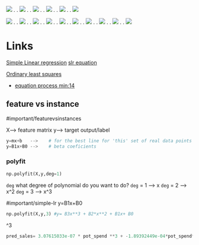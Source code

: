 
![](../../z/aharo24%202023-01-18%20at%206.33.21%20PM.png)
.
.
![](../../z/aharo24%202023-01-18%20at%206.44.12%20PM.png)
.
.
![](../../z/aharo24%202023-01-18%20at%207.17.50%20PM.png)
.
.
![](../../z/aharo24%202023-01-18%20at%207.19.48%20PM.png)
.
.
![](../../z/aharo24%202023-01-18%20at%207.20.38%20PM.png)
.
.
![](../../z/aharo24%202023-01-18%20at%207.22.33%20PM.png)

![](../../z/aharo24%202023-01-18%20at%207.26.32%20PM.png)
.
.
![](../../z/aharo24%202023-01-18%20at%207.26.49%20PM.png)
.
.
![](../../z/aharo24%202023-01-18%20at%207.28.01%20PM.png)
.
.
![](../../z/aharo24%202023-01-18%20at%207.28.46%20PM.png)
.
.
![](../../z/aharo24%202023-01-18%20at%207.30.18%20PM.png)
.
.
![](../../z/aharo24%202023-01-18%20at%207.31.42%20PM.png)
.
.
![](../../z/aharo24%202023-01-18%20at%207.32.34%20PM.png)
.
.
![](../../z/aharo24%202023-01-18%20at%207.33.44%20PM.png)
.
.
![](../../z/aharo24%202023-01-18%20at%207.37.41%20PM.png)
.
.
![](../../z/aharo24%202023-01-18%20at%207.38.33%20PM.png)







# Links
[Simple Linear regression](https://en.wikipedia.org/wiki/Simple_linear_regression)
	[slr equation](https://en.wikipedia.org/wiki/Simple_linear_regression#Intuition_about_the_slope)

[Ordinary least squares](https://en.wikipedia.org/wiki/Ordinary_least_squares)
- [equation process min:14](https://www.udemy.com/course/python-for-machine-learning-data-science-masterclass/learn/lecture/22976300?start=570#overview)




## feature vs instance
#important/featurevsinstances 

X--> feature matrix
y--> target output/label

```python
y=mx+b   -->    # for the best line for 'this' set of real data points
y=B1x+B0 -->    # beta coeficients
```


### polyfit

``` python
np.polyfit(X,y,deg=1)   
```
`deg` what degree of polynomial do you want to do?
`deg` = 1 --> x
`deg` = 2 --> x^2
`deg` = 3 --> x^3

#important/simple-lr
y=B1x+B0
```python
np.polyfit(X,y,3) #y= B3x**3 + B2*x**2 + B1x+ B0
```

^3
```python
pred_sales= 3.07615033e-07 * pot_spend **3 + -1.89392449e-04*pot_spend**2 + 8.20886302e-02*pot_spend+2.70495053e+00
```




